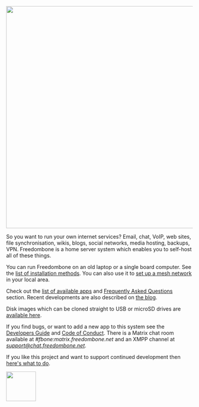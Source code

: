 <img src="https://github.com/bashrc/freedombone/blob/master/img/logo.png?raw=true" width=600/>

So you want to run your own internet services? Email, chat, VoIP, web sites, file synchronisation, wikis, blogs, social networks, media hosting, backups, VPN. Freedombone is a home server system which enables you to self-host all of these things.

You can run Freedombone on an old laptop or a single board computer. See the [list of installation methods](https://freedombone.net/installmethods.html). You can also use it to [set up a mesh network](https://freedombone.net/mesh.html) in your local area.

Check out the [list of available apps](https://freedombone.net/apps.html) and [Frequently Asked Questions](https://freedombone.net/faq.html) section. Recent developments are also described on [the blog](https://blog.freedombone.net/tag/freedombone).

Disk images which can be cloned straight to USB or microSD drives are [available here](https://freedombone.net/downloads/v31).

If you find bugs, or want to add a new app to this system see the [Developers Guide](https://freedombone.net/devguide.html) and [Code of Conduct](https://freedombone.net/codeofconduct.html). There is a Matrix chat room available at *#fbone:matrix.freedombone.net* and an XMPP channel at *support@chat.freedombone.net*.

If you like this project and want to support continued development then [here's what to do](https://freedombone.net/support.html).

<a href="https://raw.githubusercontent.com/bashrc/freedombone/master/website/EN/fdl-1.3.txt"><img src="https://github.com/bashrc/freedombone/blob/master/img/gfdl.png?raw=true" width=80/></a>
